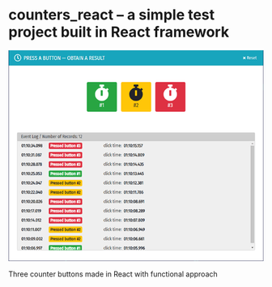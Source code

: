 # counters_react &ndash; a simple test project built in React framework

![Project Screenshot](https://raw.githubusercontent.com/untied/counters_react/master/public/screenshot.png)

Three counter buttons made in React with functional approach
